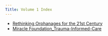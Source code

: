 ```yaml
---
Title: Volume 1 Index
---
```


- [Rethinking Orphanages for the 21st Century](Rethinking%20Orphanages%20for%20the%2021st%20Century.md)
- [Miracle Foundation_Trauma-Informed-Care](Miracle%20Foundation_Trauma-Informed-Care.md)